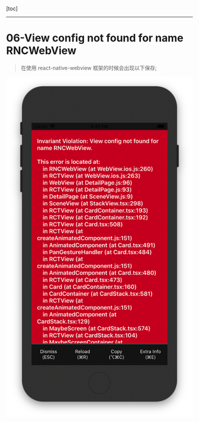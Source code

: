 [toc]

---

# 06-View config not found for name RNCWebView

> 在使用 react-native-webview 框架的时候会出现以下保存;

![Snip20200222_27](images/Snip20200222_27.png)